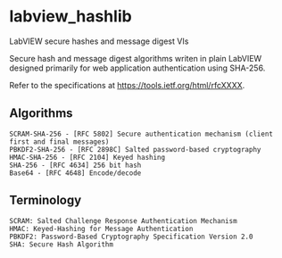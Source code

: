 # labview_hashlib
LabVIEW secure hashes and message digest VIs

Secure hash and message digest algorithms writen in plain LabVIEW designed primarily for web application authentication using SHA-256.

Refer to the specifications at https://tools.ietf.org/html/rfcXXXX.

## Algorithms
    SCRAM-SHA-256 - [RFC 5802] Secure authentication mechanism (client first and final messages)
    PBKDF2-SHA-256 - [RFC 2898C] Salted password-based cryptography
    HMAC-SHA-256 - [RFC 2104] Keyed hashing
    SHA-256 - [RFC 4634] 256 bit hash
    Base64 - [RFC 4648] Encode/decode

## Terminology
    SCRAM: Salted Challenge Response Authentication Mechanism
    HMAC: Keyed-Hashing for Message Authentication
    PBKDF2: Password-Based Cryptography Specification Version 2.0
    SHA: Secure Hash Algorithm
